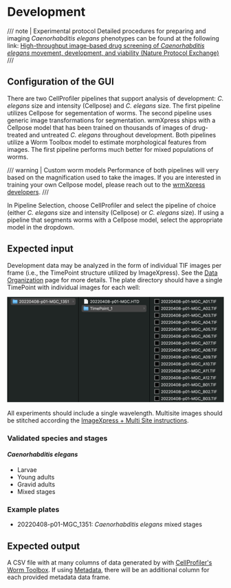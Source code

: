 # Development

/// note | Experimental protocol
Detailed procedures for preparing and imaging *Caenorhabditis elegans* phenotypes can be found at the following link: [High-throughput image-based drug screening of *Caenorhabditis elegans* movement, development, and viability (Nature Protocol Exchange)](https://protocolexchange.researchsquare.com/article/pex-2018/v1)
///

## Configuration of the GUI

There are two CellProfiler pipelines that support analysis of development: *C. elegans* size and intensity (Cellpose) and *C. elegans* size. The first pipeline utilizes Cellpose for segementation of worms. The second pipeline uses generic image transformations for segmentation. wrmXpress ships with a Cellpose model that has been trained on thousands of images of drug-treated and untreated *C. elegans* throughout development. Both pipelines utilize a Worm Toolbox model to estimate morphological features from images. The first pipeline performs much better for mixed populations of worms.

/// warning | Custom worm models
Performance of both pipelines will very based on the magnification used to take the images. If you are interested in training your own Cellpose model, please reach out to the [wrmXpress developers](../../index.md#getting-support).
///

In Pipeline Selection, choose CellProfiler and select the pipeline of choice (either *C. elegans* size and intensity (Cellpose) or *C. elegans* size). If using a pipeline that segments worms with a Cellpose model, select the appropriate model in the dropdown.

## Expected input

Development data may be analyzed in the form of individual TIF images per frame (i.e., the TimePoint structure utilized by ImageXpress). See the [Data Organization](../../data_organization.md) page for more details. The plate directory should have a single TimePoint with individual images for each well:

![Development file structure](../img/development_structure.png)

All experiments should include a single wavelength. Multisite images should be stitched according the [ImageXpress + Multi Site instructions](../instrument_settings.md#imagexpress-multi-site).

### Validated species and stages

#### *Caenorhabditis elegans*

- Larvae
- Young adults
- Gravid adults
- Mixed stages

### Example plates

- 20220408-p01-MGC_1351: *Caenorhabditis elegans* mixed stages

## Expected output

A CSV file with at many columns of data generated by with [CellProfiler's](https://cellprofiler.org/) [Worm Toolbox](https://cellprofiler.org/wormtoolbox). If using [Metadata](), there will be an additional column for each provided metadata data frame.

